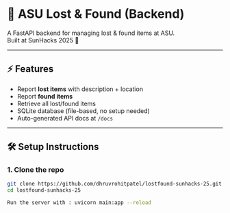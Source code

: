# 🎒 ASU Lost & Found (Backend)

A FastAPI backend for managing lost & found items at ASU.  
Built at SunHacks 2025 🚀

---

## ⚡ Features
- Report **lost items** with description + location
- Report **found items**
- Retrieve all lost/found items
- SQLite database (file-based, no setup needed)
- Auto-generated API docs at `/docs`

---

## 🛠 Setup Instructions

### 1. Clone the repo
```bash
git clone https://github.com/dhruvrohitpatel/lostfound-sunhacks-25.git
cd lostfound-sunhacks-25

Run the server with : uvicorn main:app --reload